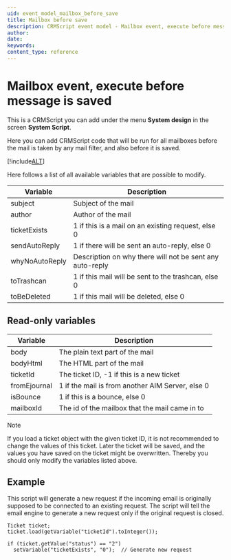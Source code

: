```yaml
---
uid: event_model_mailbox_before_save
title: Mailbox before save
description: CRMScript event model - Mailbox event, execute before message is saved
author:
date:
keywords: 
content_type: reference
---
```


# Mailbox event, execute before message is saved

This is a CRMScript you can add under the menu **System design** in the screen **System Script**.

Here you can add CRMScript code that will be run for all mailboxes before the mail is taken by any mail filter, and also before it is saved.

[!include[ALT](../includes/get-set-variable.md)]

Here follows a list of all available variables that are possible to modify.

| Variable | Description |
|---|---|
| subject | Subject of the mail |
| author | Author of the mail |
| ticketExists |  1 if this is a mail on an existing request, else 0 |
| sendAutoReply | 1 if there will be sent an auto-reply, else 0 |
| whyNoAutoReply | Description on why there will not be sent any auto-reply |
| toTrashcan | 1 if this mail will be sent to the trashcan, else 0 |
| toBeDeleted | 1 if this mail will be deleted, else 0 |

## Read-only variables

| Variable | Description |
|---|---|
| body | The plain text part of the mail |
| bodyHtml | The HTML part of the mail |
| ticketId|  The ticket ID, -1 if this is a new ticket |
| fromEjournal | 1 if the mail is from another AIM Server, else 0 |
| isBounce | 1 if this is a bounce, else 0 |
| mailboxId | The id of the mailbox that the mail came in to |

> [!NOTE]
> If you load a ticket object with the given ticket ID, it is not recommended to change the values of this ticket. Later the ticket will be saved, and the values you have saved on the ticket might be overwritten. Thereby you should only modify the variables listed above.

## Example

This script will generate a new request if the incoming email is originally supposed to be connected to an existing request. The script will tell the email engine to generate a new request only if the original request is closed.

```crmscript
Ticket ticket;
ticket.load(getVariable("ticketId").toInteger());

if (ticket.getValue("status") == "2")
  setVariable("ticketExists", "0");  // Generate new request
```
